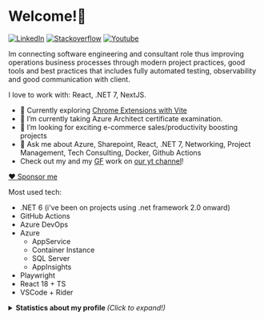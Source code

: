 # Welcome!👋

<!--
**Toumash/Toumash** is a ✨ _special_ ✨ repository because its `README.md` (this file) appears on your GitHub profile.
-->


[![LinkedIn][linkedin-shield]][linkedin-url] [![Stackoverflow][stack-shield]][stack-url] [![Youtube][yt-shield]][yt-url]

Im connecting software engineering and consultant role thus improving operations business processes through modern project practices, good tools and best practices that includes fully automated testing, observability and good communication with client.

I love to work with: React, .NET 7, NextJS. 

- 🔭 Currently exploring [Chrome Extensions with Vite](https://github.com/StarkShang/vite-plugin-chrome-extension)
- 🌱 I’m currently taking Azure Architect certificate examination.
- 👯 I’m looking for exciting e-commerce sales/productivity boosting projects
- 💬 Ask me about Azure, Sharepoint, React, .NET 7, Networking, Project Management, Tech Consulting,  Docker, Github Actions
- Check out my and my [GF](https://github.com/efemeryds) work on [our yt channel](https://www.youtube.com/channel/UCXrPqxHd-1y_oAYfv-qCnjA)!

[♥ Sponsor me](https://www.buymeacoffee.com/toumash)

Most used tech:
 * .NET 6 (i've been on projects using .net framework 2.0 onward)
 * GitHub Actions
 * Azure DevOps
 * Azure
   * AppService
   * Container Instance
   * SQL Server
   * AppInsights
 * Playwright 
 * React 18 + TS
 * VSCode + Rider

<details>
  <summary> <b> Statistics about my profile </b> <i> (Click to expand!)</i> </summary>
  
  [![Github Stats By toumash](https://github-readme-stats.vercel.app/api?username=toumash&hide=prs&show_icons=true&title_color=fff&icon_color=79ff97&text_color=9f9f9f&bg_color=151515)]()
  

---
[linkedin-shield]: https://img.shields.io/badge/-LinkedIn-black.svg?style=flat-square&logo=linkedin&colorB=555&color=blue
[linkedin-url]: https://www.linkedin.com/in/tomaszdluski/
[stack-shield]: https://img.shields.io/static/v1?message=Stackoverflow&logo=stackoverflow&labelColor=5c5c5c&color=FE7A16&logoColor=white&label=%20
[stack-url]: https://stackoverflow.com/users/3711660/toumash
[yt-shield]: https://img.shields.io/static/v1?message=Youtube&logo=youtube&labelColor=5c5c5c&color=black&logoColor=FF0000&label=%20
[yt-url]: https://www.youtube.com/channel/UCXrPqxHd-1y_oAYfv-qCnjA
